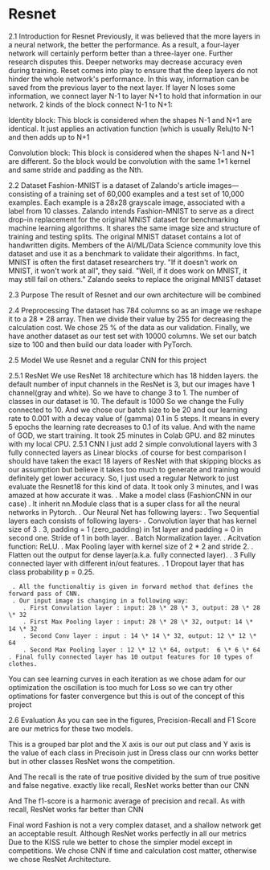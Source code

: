 # Resnet



2.1  Introduction for Resnet
Previously, it was believed that the more layers in a neural network, the better the performance. As a result, a four-layer network will certainly perform better than a three-layer one. Further research disputes this. Deeper networks may decrease accuracy even during training.
Reset comes into play to ensure that the deep layers do not hinder the whole network's performance.
In this way, information can be saved from the previous layer to the next layer. If layer N loses some information, we connect layer N-1 to layer N+1 to hold that information in our network.
2 kinds of the block connect N-1 to N+1:

Identity block: This block is considered when the shapes N-1 and N+1 
are identical. It just applies an activation function (which is usually Relu)to N-1 and then adds up to N+1

Convolution block: This block is considered when the shapes N-1 and N+1 
are different. So the block would be convolution with the same 1*1 kernel and same stride and padding as the Nth.

2.2 Dataset
Fashion-MNIST is a dataset of Zalando's article images—consisting of a training set of 60,000 examples and a test set of 10,000 examples. Each example is a 28x28 grayscale image, associated with a label from 10 classes. Zalando intends Fashion-MNIST to serve as a direct drop-in replacement for the original MNIST dataset for benchmarking machine learning algorithms. It shares the same image size and structure of training and testing splits.
The original MNIST dataset contains a lot of handwritten digits. Members of the AI/ML/Data Science community love this dataset and use it as a benchmark to validate their algorithms. In fact, MNIST is often the first dataset researchers try. "If it doesn't work on MNIST, it won't work at all", they said. "Well, if it does work on MNIST, it may still fail on others."
Zalando seeks to replace the original MNIST dataset
 
2.3 Purpose
The result of Resnet and our own architecture will be combined
 
2.4 Preprocessing
The dataset has 784 columns so as an image we reshape it to a 28 * 28 array. Then we divide their value by 255 for decreasing the calculation cost. We chose 25 % of the data as our validation. Finally, we have another dataset as our test set with 10000 columns. We set our batch size to 100 and then build our data loader with PyTorch.
 
2.5 Model
We use Resnet and a regular CNN for this project
 
2.5.1 ResNet
	We use ResNet 18 architecture which has 18 hidden layers. the default number of input channels in the ResNet is 3, but our images have 1 channel(gray and white). So we have to change 3 to 1. The number of classes in our dataset is 10. The default is 1000 So we change the Fully connected to 10. And we chose our batch size to be 20 and our learning rate to 0.001 with a decay value of (gamma) 0.1 in 5 steps. It means in every 5 epochs the learning rate decreases to 0.1 of its value.
And with the name of GOD, we start training. 
It took 25 minutes in Colab GPU. and 82 minutes with my local CPU. 
2.5.1 CNN
	I just add 2 simple convolutional layers with 3 fully connected layers as Linear blocks .of course for best comparison I should have taken the exact 18 layers of ResNet with that skipping blocks as our assumption but believe it takes too much to generate and training would definitely get lower accuracy. So, I just used a regular Network to just evaluate the Resnet18 for this kind of data. It took only 3 minutes, and I was amazed at how accurate it was.
.   Make a model class (FashionCNN in our case)
    . It inherit nn.Module class that is a super class for all the neural networks in Pytorch.
. Our Neural Net has following layers:
    . Two Sequential layers each consists of following layers-
        . Convolution layer that has kernel size of 3 . 3, padding = 1 (zero_padding) in 1st layer and padding = 0 in second one. Stride of 1 in both layer.
        . Batch Normalization layer.
        . Acitvation function: ReLU.
        . Max Pooling layer with kernel size of 2 * 2 and stride 2.
     . Flatten out the output for dense layer(a.k.a. fully connected layer).
     . 3 Fully connected layer  with different in/out features.
     . 1 Dropout layer that has class probability p = 0.25.
  
     . All the functionaltiy is given in forward method that defines the forward pass of CNN.
     . Our input image is changing in a following way:
        . First Convulation layer : input: 28 \* 28 \* 3, output: 28 \* 28 \* 32
        . First Max Pooling layer : input: 28 \* 28 \* 32, output: 14 \* 14 \* 32
        . Second Conv layer : input : 14 \* 14 \* 32, output: 12 \* 12 \* 64
        . Second Max Pooling layer : 12 \* 12 \* 64, output:  6 \* 6 \* 64
    . Final fully connected layer has 10 output features for 10 types of clothes.
 
 

 
You can see learning curves in each iteration as we chose adam for our optimization the oscillation is too much for Loss so we can try other optimations for faster convergence but this is out of the concept of this project
 
 
2.6 Evaluation
 As you can see in the figures, Precision-Recall and F1 Score are our metrics for these two models.
 

This is a grouped bar plot and the X axis is our out put class and Y axis is the value of each class in Precisoin just in Dress class our cnn works better but in other classes ResNet wons the competition.
 

And The recall is the rate of true positive divided by the sum of true positive and false negative.
exactly like recall, ResNet works better than our CNN
 

And The f1-score is a harmonic average of precision and recall.
As with recall, ResNet works far better than CNN
 
Final word
Fashion is not a very complex dataset, and a shallow network get an acceptable result. Although ResNet works perfectly in all our metrics Due to the KISS rule we better to chose the simpler model except in competitions.
We chose CNN if time and calculation cost matter, otherwise we chose ResNet Architecture.



